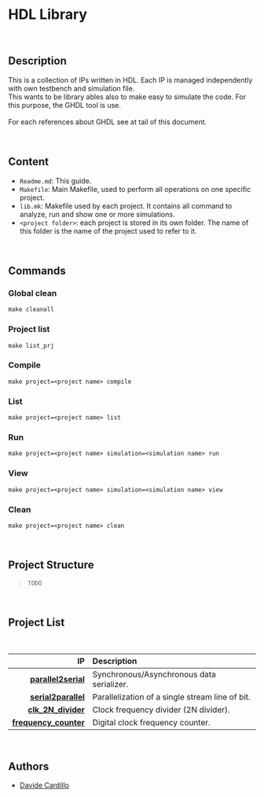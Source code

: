 HDL Library
===============================================================================

<br/>

Description
-------------------------------------------------------------------------------
This is a collection of IPs written in HDL. Each IP is managed independently with own testbench and simulation file. <br/>
This wants to be library ables also to make easy to simulate the code. For this purpose, the GHDL tool is use. <br/>
<br/>
For each references about GHDL see at tail of this document.

<br/>

Content
-------------------------------------------------------------------------------
- ``Readme.md``: This guide.
-  ``Makefile``: Main Makefile, used to perform all operations on one specific project.
- ``lib.mk``: Makefile used by each project. It contains all command to analyze, run and show one or more simulations.
- ``<project folder>``: each project is stored in its own folder. The name of this folder is the name of the project used to refer to it.


<br/>

Commands
-------------------------------------------------------------------------------

### Global clean
```
make cleanall
```

### Project list
```
make list_prj
```

### Compile
```
make project=<project name> compile 
```

### List
```
make project=<project name> list 
```

### Run
```
make project=<project name> simulation=<simulation name> run
```

### View
```
make project=<project name> simulation=<simulation name> view
```

### Clean
```
make project=<project name> clean
```

<br/>

Project Structure
-------------------------------------------------------------------------------
>``TODO``

<br/>

Project List
-------------------------------------------------------------------------------
<br/>

|                                                   IP | Description                                     |
| ---------------------------------------------------: | :---------------------------------------------- |
|     [**parallel2serial**](parallel2serial/README.md) | Synchronous/Asynchronous data serializer.       |
|     [**serial2parallel**](serial2parallel/README.md) | Parallelization of a single stream line of bit. |
|       [**clk_2N_divider**](clk_2N_divider/README.md) | Clock frequency divider (2N divider).           |
| [**frequency_counter**](frequency_counter/README.md) | Digital clock frequency counter.                |



<br/>

Authors
-------------------------------------------------------------------------------
- [Davide Cardillo](https://github.com/DavBoot01)
